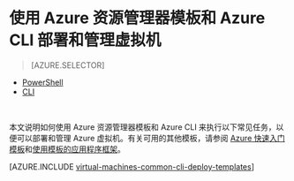<properties
	pageTitle="使用模板部署和管理 VM | Azure"
	description="使用资源管理器模板和 Azure CLI，为 Azure 虚拟机部署和管理最常用的配置。"
	services="virtual-machines-windows"
	documentationCenter=""
	authors="squillace"
	manager="timlt"
	editor=""
	tags="azure-resource-manager"/>

<tags
	ms.service="virtual-machines-windows"
	ms.workload="infrastructure-services"
	ms.tgt_pltfrm="vm-windows"
	ms.devlang="na"
	ms.topic="article"
	ms.date="08/23/2016"
	wacn.date="10/25/2016"
	ms.author="rasquill"/>

# 使用 Azure 资源管理器模板和 Azure CLI 部署和管理虚拟机

> [AZURE.SELECTOR]		
 - [PowerShell](/documentation/articles/virtual-machines-windows-ps-manage/)		
 - [CLI](/documentation/articles/virtual-machines-windows-cli-deploy-templates/)		

<br/> 

本文说明如何使用 Azure 资源管理器模板和 Azure CLI 来执行以下常见任务，以便可以部署和管理 Azure 虚拟机。有关可用的其他模板，请参阅 [Azure 快速入门模板](https://github.com/Azure/azure-quickstart-templates/)和[使用模板的应用程序框架](/documentation/articles/virtual-machines-windows-app-frameworks/)。

[AZURE.INCLUDE [virtual-machines-common-cli-deploy-templates](../../includes/virtual-machines-common-cli-deploy-templates.md)]

<!---HONumber=Mooncake_0411_2016-->